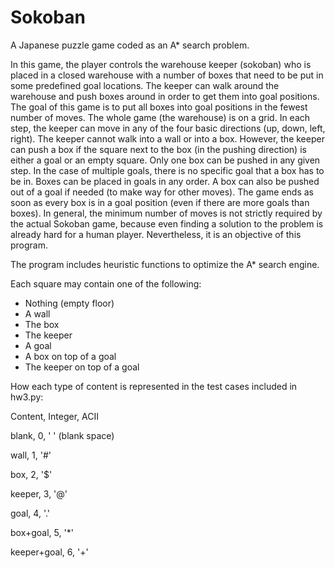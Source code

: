 # Sokoban
A Japanese puzzle game coded as an A* search problem.

In this game, the player controls the warehouse keeper (sokoban) who is placed in a closed warehouse with a number of boxes that need to be put in some predefined goal locations. The keeper can walk around the warehouse and push boxes around in order to get them into goal positions. The goal of this game is to put all boxes into goal positions in the fewest number of moves. The whole game (the warehouse) is on a grid. In each step, the keeper can move in any of the four basic directions (up, down, left, right). The keeper cannot walk into a wall or into a box. However, the keeper can push a box if the square next to the box (in the pushing direction) is either a goal or an empty square. Only one box can be pushed in any given step. In the case of multiple goals, there is no specific goal that a box has to be in. Boxes can be placed in goals in any order. A box can also be pushed out of a goal if needed (to make way for other moves). The game ends as soon as every box is in a goal position (even if there are more goals than boxes). In general, the minimum number of moves is not strictly required by the actual Sokoban game, because even finding a solution to the problem is already hard for a human player. Nevertheless, it is an objective of this program.

The program includes heuristic functions to optimize the A* search engine.

Each square may contain one of the following:
* Nothing (empty floor)
* A wall
* The box
* The keeper
* A goal
* A box on top of a goal
* The keeper on top of a goal

How each type of content is represented in the test cases included in hw3.py:

Content, Integer, ACII

blank, 0, ' ' (blank space)

wall, 1, '#'

box, 2, '$'

keeper, 3, '@'

goal, 4, '.'

box+goal, 5, '*'

keeper+goal, 6, '+'
